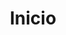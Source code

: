 ---
title: Inicio
head:
  - tag: title
    content: Wikifriki 🤓
description: Una documentación en donde plasmo todos mis conocimientos y aprendizajes en mi camino como ingeniero de software, para ayudar a otros a aprender y a mi mismo a recordar.
template: splash
editUrl: false
lastUpdated: false
hero:
  title: La documentación de un ingeniero de software
  tagline: Una documentación en donde plasmo todos mis conocimientos y aprendizajes en mi camino como ingeniero de software, para ayudar a otros a aprender y a mi mismo a recordar.
  image:
    file: ../../assets/book.svg
  actions:
    - text: Ver documentación
      icon: right-arrow
      variant: primary
      link: /getting-started/
---